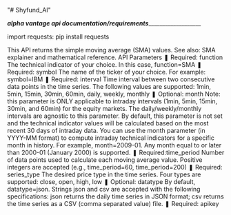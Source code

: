 "# Shyfund_AI" 




_________________________alpha vantage api documentation/requirements____________________________________________

import requests: pip install requests



This API returns the simple moving average (SMA) values. See also: SMA explainer and mathematical reference.
API Parameters
❚ Required: function
The technical indicator of your choice. In this case, function=SMA
❚ Required: symbol
The name of the ticker of your choice. For example: symbol=IBM
❚ Required: interval
Time interval between two consecutive data points in the time series. The following values are supported: 1min, 5min, 15min, 30min, 60min, daily, weekly, monthly
❚ Optional: month
Note: this parameter is ONLY applicable to intraday intervals (1min, 5min, 15min, 30min, and 60min) for the equity markets. The daily/weekly/monthly intervals are agnostic to this parameter.
By default, this parameter is not set and the technical indicator values will be calculated based on the most recent 30 days of intraday data. You can use the month parameter (in YYYY-MM format) to compute intraday technical indicators for a specific month in history. For example, month=2009-01. Any month equal to or later than 2000-01 (January 2000) is supported.
❚ Required:time_period
Number of data points used to calculate each moving average value. Positive integers are accepted (e.g., time_period=60, time_period=200)
❚ Required: series_type
The desired price type in the time series. Four types are supported: close, open, high, low
❚ Optional: datatype
By default, datatype=json. Strings json and csv are accepted with the following specifications: json returns the daily time series in JSON format; csv returns the time series as a CSV (comma separated value) file.
❚ Required: apikey
